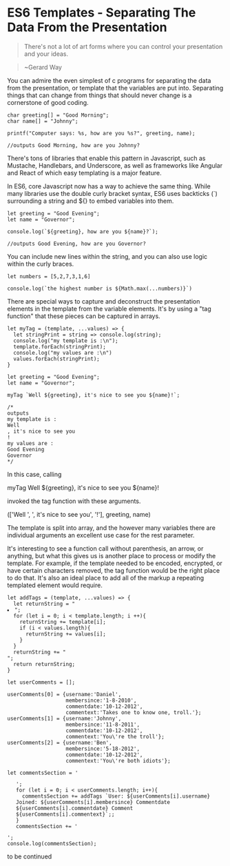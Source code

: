 # ES6 Templates - Separating The Data From the Presentation

>There's not a lot of art forms where you can control your presentation and your ideas. 

>~Gerard Way

You can admire the even simplest of c programs for separating the data from the presentation, or template that the variables are put into. Separating things that can change from things that should never change is a cornerstone of good coding.

<pre class=code_sample><code class="language-javascript">char greeting[] = "Good Morning";
char name[] = "Johnny";              

printf("Computer says: %s, how are you %s?", greeting, name);

//outputs Good Morning, how are you Johnny?</code></pre>

There's tons of libraries that enable this pattern in Javascript, such as Mustache, Handlebars, and Underscore, as well as frameworks like Angular and React of which easy templating is a major feature.

In ES6, core Javascript now has a way to achieve the same thing. While many libraries use the double curly bracket syntax, ES6 uses backticks (`) surrounding a string and ${} to embed variables into them.

<pre class=code_sample><code class="language-javascript">let greeting = "Good Evening";
let name = "Governor";

console.log(`${greeting}, how are you ${name}?`);

//outputs Good Evening, how are you Governor?</code></pre>

You can include new lines within the string, and you can also use logic within the curly braces.

<pre class=code_sample><code class="language-javascript">let numbers = [5,2,7,3,1,6]

console.log(`the highest number is ${Math.max(...numbers)}`)</code></pre>

There are special ways to capture and deconstruct the presentation elements in the template from the variable elements. It's by using a "tag function" that these pieces can be captured in arrays.

<pre class=code_sample><code class="language-javascript">let myTag = (template, ...values) => {
  let stringPrint = string => console.log(string);
  console.log("my template is :\n");
  template.forEach(stringPrint);
  console.log("my values are :\n")
  values.forEach(stringPrint);
}

let greeting = "Good Evening";
let name = "Governor";

myTag `Well ${greeting}, it's nice to see you ${name}!`;

/*
outputs
my template is :
Well 
, it's nice to see you 
!
my values are :
Good Evening
Governor
*/</code></pre>

In this case, calling 

myTag Well ${greeting}, it's nice to see you ${name}!

invoked the tag function with these arguments.

(['Well ', ', it's nice to see you', '!'], greeting, name)

The template is split into array, and the however many variables there are individual arguments an excellent use case for the rest parameter.

It's interesting to see a function call without parenthesis, an arrow, or anything, but what this gives us is another place to process or modify the template. For example, if the template needed to be encoded, encrypted, or have certain characters removed, the tag function would be the right place to do that. It's also an ideal place to add all of the markup a repeating templated element would require.

<pre class=code_sample><code class="language-javascript">let addTags = (template, ...values) => {
  let returnString = "<li>";
  for (let i = 0; i < template.length; i ++){
    returnString += template[i];
    if (i < values.length){
      returnString += values[i];
    }
  }
  returnString += "</li>";
  return returnString;
}

let userComments = [];

userComments[0] = {username:'Daniel', 
                   membersince:'1-8-2010', 
                   commentdate:'10-12-2012', 
                   commentext:'Takes one to know one, troll.'};
userComments[1] = {username:'Johnny', 
                   membersince:'11-8-2011', 
                   commentdate:'10-12-2012', 
                   commentext:'You\'re the troll'};
userComments[2] = {username:'Ben', 
                   membersince:'5-18-2012', 
                   commentdate:'10-12-2012', 
                   commentext:'You\'re both idiots'};

let commentsSection = '<ul>';
for (let i = 0; i < userComments.length; i++){
  commentsSection += addTags `User: ${userComments[i].username} Joined: ${userComments[i].membersince} Commentdate ${userComments[i].commentdate} Comment ${userComments[i].commentext}`;;
}
commentsSection += '</ul>';
console.log(commentsSection);</code></pre>

<div class="list">to be continued</div>